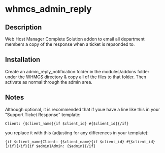 whmcs_admin_reply
=================
Description
-----------
Web Host Manager Complete Solution addon to email all department members a copy of the response when a ticket is repsonded to.

Installation
------------
Create an admin_reply_notification folder in the modules/addons folder under the WHMCS directory & copy all of the files to that folder.  Then activate as normal through the admin area.  

Notes
-----
Although optional, it is recommended that if youe have a line like this in your "Support Ticket Response" template:

`Client: {$client_name}{if $client_id} #{$client_id}{/if}`

you replace it with this (adjusting for any differences in your template):

`{if $client_name}Client: {$client_name}{if $client_id} #{$client_id}{/if}{/if}{if $admin}Admin: {$admin}{/if}`
